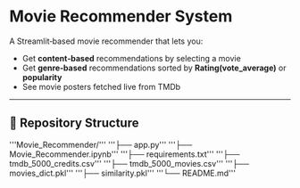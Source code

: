 # Movie Recommender System

A Streamlit‑based movie recommender that lets you:

- Get **content‑based** recommendations by selecting a movie  
- Get **genre‑based** recommendations sorted by **Rating(vote_average)** or **popularity**  
- See movie posters fetched live from TMDb

---
## 📂 Repository Structure

'''Movie_Recommender/'''
'''├── app.py'''
'''├── Movie_Recommender.ipynb'''
'''├── requirements.txt'''
'''├── tmdb_5000_credits.csv'''
'''├── tmdb_5000_movies.csv'''
'''├── movies_dict.pkl''' 
'''├── similarity.pkl''' 
'''└── README.md'''
